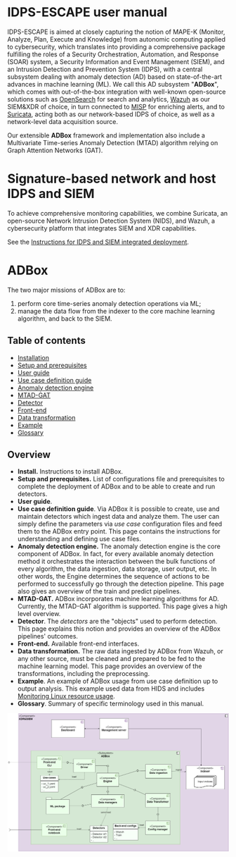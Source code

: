 # IDPS-ESCAPE user manual

IDPS-ESCAPE is aimed at closely capturing the notion of MAPE-K (Monitor, Analyze, Plan, Execute and Knowledge) from autonomic computing applied to cybersecurity, which translates into providing a comprehensive package fulfilling the roles of a Security Orchestration, Automation, and Response (SOAR) system, a Security Information and Event Management (SIEM), and an Intrusion Detection and Prevention System (IDPS), with a central subsystem dealing with anomaly detection (AD) based on state-of-the-art advances in machine learning (ML). We call this AD subsystem "**ADBox**", which comes with out-of-the-box integration with well-known open-source solutions such as [OpenSearch](https://opensearch.org/) for search and analytics, [Wazuh](https://wazuh.com/) as our SIEM\&XDR of choice, in turn connected to [MISP](https://www.misp-project.org/) for enriching alerts, and to [Suricata](https://suricata.io/), acting both as our network-based IDPS of choice, as well as a network-level data acquisition source.

Our extensible **ADBox** framework and implementation also include a Multivariate Time-series Anomaly Detection (MTAD) algorithm relying on Graph Attention Networks (GAT).

# Signature-based network and host IDPS and SIEM

To achieve comprehensive monitoring capabilities, we combine Suricata, an open-source Network Intrusion Detection System (NIDS), and Wazuh, a cybersecurity platform that integrates SIEM and XDR capabilities.

See the [Instructions for IDPS and SIEM integrated deployment](../../deployment/README.md).

# ADBox

The two major missions of ADBox are to:

1. perform core time-series anomaly detection operations via ML;
2. manage the data flow from the indexer to the core machine learning algorithm, and back to the
SIEM.

## Table of contents

- [Installation](./installation.md)
- [Setup and prerequisites](./setup_and_prerequisites.md)
- [User guide](./user_guide.md)
- [Use case definition guide](./use_case.md)
- [Anomaly detection engine](./engine.md)
- [MTAD-GAT](./mtad_gat.md)
- [Detector](./detector_data_structure.md)
- [Front-end](./front_end.md)
- [Data transformation](./data_transformation.md)
- [Example](./example.md)
- [Glossary](./glossary.md)


## Overview

- **Install.** Instructions to install ADBox.
- **Setup and prerequisites.** List of configurations file and prerequisites to complete the deployment of ADBox and to be able to create and run detectors.
- **User guide**. 
- **Use case definition guide**. Via ADBox it is possible to create, use and maintain detectors which ingest data and analyze them. The user can simply define the parameters via *use case* configuration files and feed them to the ADBox entry point. This page contains the instructions for understanding and defining use case files.
- **Anomaly detection engine.** The anomaly detection engine is the core component of ADBox. In fact, for every available anomaly detection method it orchestrates the interaction between the bulk functions of every algorithm, the data ingestion, data storage, user output, etc. In other words, the Engine determines the sequence of actions to be performed to successfully go through the detection pipeline. This page also gives an overview of the train and predict pipelines.
- **MTAD-GAT.** ADBox incorporates machine learning algorithms for AD. Currently, the MTAD-GAT algorithm is supported. This page gives a high level overview.
- **Detector**. The *detectors* are the "objects" used to perform detection. This page explains this notion and provides an overview of the ADBox pipelines' outcomes.
- **Front-end.** Available front-end interfaces.
- **Data transformation.** The raw data ingested by ADBox from Wazuh, or any other source, must be cleaned and prepared to be fed to the machine learning model. This page provides an overview of the transformations, including the preprocessing.
- **Example**. An example of ADBox usage from use case definition up to output analysis. This example used data from HIDS and includes [Monitoring Linux resource usage](./linux_resource.md).
- **Glossary**. Summary of specific terminology used in this manual.

![ADBox ADBox high level architecture](../specs/harc/assets/ADBox-system_high_level_architecture.png "ADBox high level architecture")
